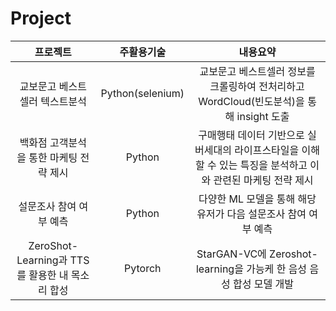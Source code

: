 # Project


|프로젝트|주활용기술|내용요약|
|:---:|:---:|:---:|
| 교보문고 베스트셀러 텍스트분석 | Python(selenium) | 교보문고 베스트셀러 정보를 크롤링하여 전처리하고 WordCloud(빈도분석)을 통해 insight 도출 |
| 백화점 고객분석을 통한 마케팅 전략 제시 | Python | 구매행태 데이터 기반으로 실버세대의 라이프스타일을 이해할 수 있는 특징을 분석하고 이와 관련된 마케팅 전략 제시 |
| 설문조사 참여 여부 예측 | Python | 다양한 ML 모델을 통해 해당 유저가 다음 설문조사 참여 여부 예측 |
| ZeroShot-Learning과 TTS를 활용한 내 목소리 합성 | Pytorch | StarGAN-VC에 Zeroshot-learning을 가능케 한 음성 음성 합성 모델 개발 |
